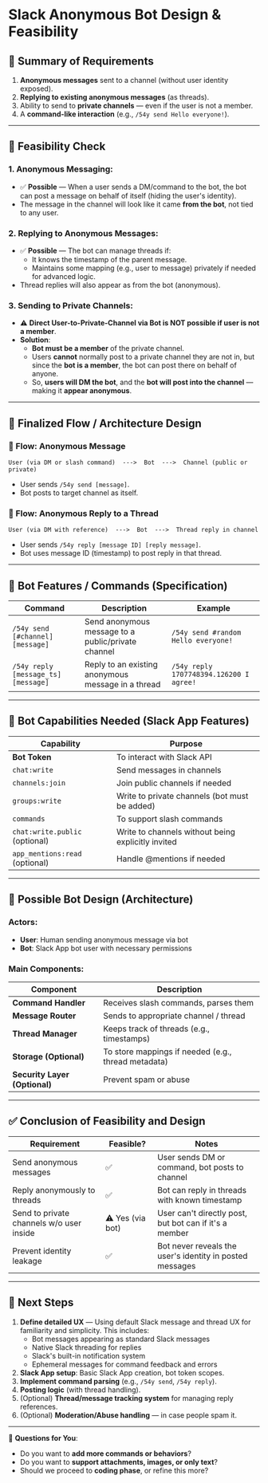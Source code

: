 # Slack Anonymous Bot Design & Feasibility

## 🔶 Summary of Requirements
1. **Anonymous messages** sent to a channel (without user identity exposed).
2. **Replying to existing anonymous messages** (as threads).
3. Ability to send to **private channels** — even if the user is not a member.
4. A **command-like interaction** (e.g., `/54y send Hello everyone!`).

---

## 🔷 Feasibility Check

### 1. Anonymous Messaging:
- ✅ **Possible** — When a user sends a DM/command to the bot, the bot can post a message on behalf of itself (hiding the user's identity).
- The message in the channel will look like it came **from the bot**, not tied to any user.

### 2. Replying to Anonymous Messages:
- ✅ **Possible** — The bot can manage threads if:
  - It knows the timestamp of the parent message.
  - Maintains some mapping (e.g., user to message) privately if needed for advanced logic.
- Thread replies will also appear as from the bot (anonymous).

### 3. Sending to Private Channels:
- ⚠️ **Direct User-to-Private-Channel via Bot is NOT possible if user is not a member**.
- **Solution**:
  - **Bot must be a member** of the private channel.
  - Users **cannot** normally post to a private channel they are not in, but since the **bot is a member**, the bot can post there on behalf of anyone.
  - So, **users will DM the bot**, and the **bot will post into the channel** — making it **appear anonymous**.

---

## 🔶 Finalized Flow / Architecture Design

### 🧭 Flow: Anonymous Message
```
User (via DM or slash command)  --->  Bot  --->  Channel (public or private)
```
- User sends `/54y send [message]`.
- Bot posts to target channel as itself.

### 🧭 Flow: Anonymous Reply to a Thread
```
User (via DM with reference)  --->  Bot  --->  Thread reply in channel
```
- User sends `/54y reply [message ID] [reply message]`.
- Bot uses message ID (timestamp) to post reply in that thread.

---

## 🔷 Bot Features / Commands (Specification)

| Command                                 | Description                                               | Example                                      |
|-----------------------------------------|-----------------------------------------------------------|----------------------------------------------|
| `/54y send [#channel] [message]`        | Send anonymous message to a public/private channel        | `/54y send #random Hello everyone!`        |
| `/54y reply [message_ts] [message]`    | Reply to an existing anonymous message in a thread       | `/54y reply 1707748394.126200 I agree!`    |

---

## 🔷 Bot Capabilities Needed (Slack App Features)

| Capability                        | Purpose                                                   |
|----------------------------------|----------------------------------------------------------|
| **Bot Token**                     | To interact with Slack API                               |
| `chat:write`                      | Send messages in channels                                |
| `channels:join`                   | Join public channels if needed                          |
| `groups:write`                    | Write to private channels (bot must be added)           |
| `commands`                        | To support slash commands                               |
| `chat:write.public` (optional)    | Write to channels without being explicitly invited     |
| `app_mentions:read` (optional)    | Handle @mentions if needed                              |

---

## 🔷 Possible Bot Design (Architecture)

### **Actors**:
- **User**: Human sending anonymous message via bot
- **Bot**: Slack App bot user with necessary permissions

### **Main Components**:
| Component                   | Description                                        |
|----------------------------|---------------------------------------------------|
| **Command Handler**         | Receives slash commands, parses them              |
| **Message Router**          | Sends to appropriate channel / thread             |
| **Thread Manager**          | Keeps track of threads (e.g., timestamps)         |
| **Storage (Optional)**      | To store mappings if needed (e.g., thread metadata)|
| **Security Layer (Optional)**| Prevent spam or abuse                             |

---

## ✅ Conclusion of Feasibility and Design

| Requirement                               | Feasible? | Notes                                                                          |
|-------------------------------------------|-----------|--------------------------------------------------------------------------------|
| Send anonymous messages                   | ✅        | User sends DM or command, bot posts to channel                                 |
| Reply anonymously to threads              | ✅        | Bot can reply in threads with known timestamp                                  |
| Send to private channels w/o user inside  | ⚠️ Yes (via bot) | User can't directly post, but bot can if it's a member                         |
| Prevent identity leakage                  | ✅        | Bot never reveals the user's identity in posted messages                      |

---

## 🔷 Next Steps

1. **Define detailed UX** — Using default Slack message and thread UX for familiarity and simplicity. This includes:
   - Bot messages appearing as standard Slack messages
   - Native Slack threading for replies
   - Slack's built-in notification system
   - Ephemeral messages for command feedback and errors
2. **Slack App setup**: Basic Slack App creation, bot token scopes.
3. **Implement command parsing** (e.g., `/54y send`, `/54y reply`).
4. **Posting logic** (with thread handling).
5. (Optional) **Thread/message tracking system** for managing reply references.
6. (Optional) **Moderation/Abuse handling** — in case people spam it.

---

💬 **Questions for You**:
- Do you want to **add more commands or behaviors**?
- Do you want to **support attachments, images, or only text**?
- Should we proceed to **coding phase**, or refine this more?

